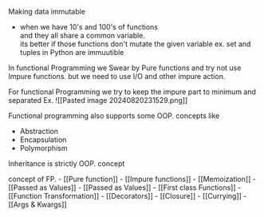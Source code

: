 
Making data immutable
- when we have 10's and 100's of functions <br>  and they all share a common variable.<br>  its better if those functions don't mutate the given variable
ex. set and tuples in Python are immuutible

In functional Programming we Swear by Pure functions and try not use Impure functions. but we need to use I/O and other impure action.

For functional Programming we try to keep the impure part to minimum and separated
Ex.
![[Pasted image 20240820231529.png]]


Functional programming also supports some OOP. concepts like
- Abstraction
- Encapsulation
- Polymorphism


Inheritance is strictly OOP. concept 

concept of FP.
	- [[Pure function]]
	- [[Impure functions]]
	- [[Memoization]]
	- [[Passed as Values]]
	- [[Passed as Values]]
	- [[First class Functions]]
	- [[Function Transformation]]
	- [[Decorators]]
	- [[Closure]]
	- [[Currying]]
	- [[Args & Kwargs]]
